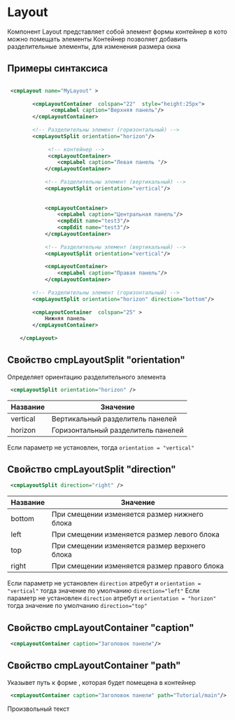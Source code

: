 # Layout
Компонент Layout представляет собой элемент формы контейнер в кото можно помещать элементы
Контейнер позволяет добавить разделительные элементы, для изменения размера окна 

## Примеры синтаксиса

```xml

 <cmpLayout name="MyLayout" >
       
        <cmpLayoutContainer  colspan="22"  style="height:25px">
              <cmpLabel caption="Верхняя панель"/>
        </cmpLayoutContainer>
     
        <!-- Разделительны элемент (горизонтальный) -->
        <cmpLayoutSplit orientation="horizon"/>
     
             <!-- контейнер -->
             <cmpLayoutContainer>
                <cmpLabel caption="Левая панель "/>
            </cmpLayoutContainer>
     
            <!-- Разделительны элемент (вертикальный) -->
            <cmpLayoutSplit orientation="vertical"/>
            
     
            <cmpLayoutContainer>
                <cmpLabel caption="Центральная панель"/>
                <cmpEdit name="test3"/>
                <cmpEdit name="test3"/>
            </cmpLayoutContainer>
     
            <!-- Разделительны элемент (вертикальный) -->     
            <cmpLayoutSplit orientation="vertical"/>
     
            <cmpLayoutContainer>
                <cmpLabel caption="Правая панель"/>
            </cmpLayoutContainer>
     
        <!-- Разделительны элемент (горизонтальный) -->
        <cmpLayoutSplit orientation="horizon" direction="bottom"/>
     
        <cmpLayoutContainer  colspan="25" >
            Нижняя панель
        </cmpLayoutContainer>
     
    </cmpLayout>

```

## Cвойство cmpLayoutSplit "orientation" 
Определяет  ориентацию разделительного элемента
```xml
 <cmpLayoutSplit orientation="horizon" />
```
|Название|Значение|
|---|---|
|vertical|Вертикальный разделитель панелей|
|horizon|Горизонтальный разделитель панелей|
Если параметр не установлен, тогда  `orientation = "vertical"`


## Cвойство cmpLayoutSplit "direction" 
```xml
 <cmpLayoutSplit direction="right" />
```
|Название|Значение|
|---|---|
|bottom|При смещении изменяется размер нижнего блока |
|left|При смещении изменяется размер левого блока |
|top|При смещении изменяется размер верхнего блока |
|right|При смещении изменяется размер правого блока |

Если параметр не установлен `direction` атребут и `orientation = "vertical"` тогда значение по умолчанию `direction="left"`
Если параметр не установлен `direction` атребут и `orientation = "horizon"` тогда значение по умолчанию `direction="top"`


## Cвойство cmpLayoutContainer "caption" 
```xml
 <cmpLayoutContainer caption="Заголовок панели"/>
```
## Cвойство cmpLayoutContainer "path" 
Указывет путь к форме , которая будет помещена в контейнер
```xml
 <cmpLayoutContainer caption="Заголовок панели" path="Tutorial/main"/>
```


Произвольный текст
